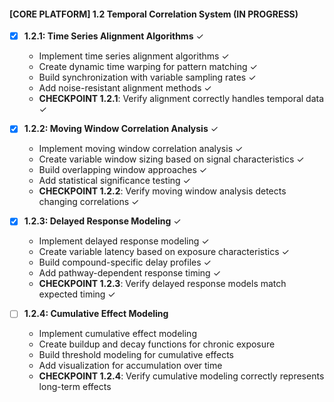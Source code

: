 #### [CORE PLATFORM] 1.2 Temporal Correlation System (IN PROGRESS)
- [x] **1.2.1: Time Series Alignment Algorithms** ✓
  - Implement time series alignment algorithms ✓
  - Create dynamic time warping for pattern matching ✓
  - Build synchronization with variable sampling rates ✓
  - Add noise-resistant alignment methods ✓
  - **CHECKPOINT 1.2.1**: Verify alignment correctly handles temporal data ✓
  
- [x] **1.2.2: Moving Window Correlation Analysis** ✓
  - Implement moving window correlation analysis ✓
  - Create variable window sizing based on signal characteristics ✓
  - Build overlapping window approaches ✓
  - Add statistical significance testing ✓
  - **CHECKPOINT 1.2.2**: Verify moving window analysis detects changing correlations ✓
  
- [x] **1.2.3: Delayed Response Modeling** ✓
  - Implement delayed response modeling ✓
  - Create variable latency based on exposure characteristics ✓
  - Build compound-specific delay profiles ✓
  - Add pathway-dependent response timing ✓
  - **CHECKPOINT 1.2.3**: Verify delayed response models match expected timing ✓
  
- [ ] **1.2.4: Cumulative Effect Modeling**
  - Implement cumulative effect modeling
  - Create buildup and decay functions for chronic exposure
  - Build threshold modeling for cumulative effects
  - Add visualization for accumulation over time
  - **CHECKPOINT 1.2.4**: Verify cumulative modeling correctly represents long-term effects 